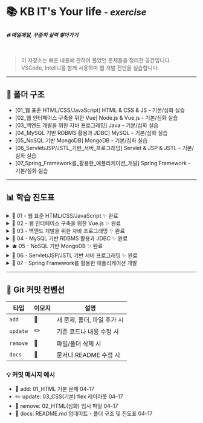 # 📚️ KB IT's Your life <small>*-&nbsp;exercise*</small>
### *<sub>🔥&nbsp;매일매일, 꾸준히 실력 쌓아가기</sub>*
<br>


> 이 저장소는 배운 내용에 관하여 풀었던 문제들을 정리한 공간입니다.  
> VSCode, IntelliJ를 함께 사용하며 웹 개발 전반을 실습합니다.

---

## 📁 폴더 구조

- [01_웹 표준 HTML/CSS/JavaScript] HTML & CSS & JS - 기본/심화 실습
- [02_웹 인터페이스 구축을 위한 Vue] Node.js & Vue.js - 기본/심화 실습
- [03_백엔드 개발을 위한 자바 프로그래밍] Java - 기본/심화 실습
- [04_MySQL 기반 RDBMS 활용과 JDBC] MySQL - 기본/심화 실습
- [05_NoSQL 기반 MongoDB] MongoDB - 기본/심화 실습
- [06_Servlet/JSP/JSTL_기반_서버_프로그래밍] Servlet & JSP & JSTL - 기본/심화 실습
- [07_Spring_Framework를_활용한_애플리케이션_개발] Spring Framework - 기본/심화 실습

---

## 📊 학습 진도표

<details>
<summary>🍎 01 - 웹 표준 HTML/CSS/JavaScript ✨ 완료 </summary>
<br>


| 항목                      | 기본 디렉토리     | 제출 | 심화 디렉토리     | 제출 |
|---------------------------|-------------------|:----:|-------------------|:----:|
| 01 HTML 기본 태그         | `01_html(기본)`   | ✅   | `01_html(심화)`   | ✅   |
| 02 입력 양식 및 구조 태그 | `02_html(기본)`   | ✅   | `02_html(심화)`   | ✅   |
| 03 CSS 기초, 속성         | `03_css(기본)`    | ✅   | `03_css(심화)`    | ✅   |
| 04 레이아웃, 반응형 웹    | `04_css(기본)`    | ✅   | `04_css(심화)`    | ✅   |
| 05 자바스크립트 기본 문법 | `05_JavaScript(기본)`     | ✅   | `05_JavaScript(심화)`     | ✅   |
| 06 문서 객체 모델         | `06_JavaScript(기본)`    | ✅   | `06_JavaScript(심화)`    | ✅   |

</details>

<details>
<summary>🍊 02 - 웹 인터페이스 구축을 위한 Vue.js ✨ 완료 </summary>
<br>
  
| 항목                     | 기본 디렉토리         | 제출 | 심화 디렉토리         | 제출 |
|--------------------------|------------------------|:----:|------------------------|:----:|
| 01 Node.js 기초          | `01_node(기본)`        | ✅   | `01_node(심화)`        | ✅   |
| 02 파일 관리하기         | `02_node(기본)`       | 🙅🏻‍♀️   | `02_node(심화)`      | 🙅🏻‍♀️   |
| 01 개발환경, ES6         | `01_vue(기본)`         | ✅   | `01_vue(심화)`         | ✅   |
| 02 템플릿, 디렉티브      | `02_vue(기본)`         | ✅   | `02_vue(심화)`         | ✅   |
| 03 인스턴스 & 이벤트     | `03_vue(기본)`         | ✅   | `03_vue(심화)`         | ✅   |
| 04 부트스트랩            | `04_vue(기본)`   | ✅   | `04_vue(심화)`   | ✅   |
| 05 스타일 처리           | `05_vue(기본)`         | ✅   | `05_vue(심화)`         | ✅   |
| 06 단일 파일 컴포넌트    | `06_vue(기본)`         | ✅   | `06_vue(심화)`         | ✅   |
| 07 컴포넌트 심화         | `07_vue(기본)`         | ✅   | `07_vue(심화)`         | ✅   |
| 08 Composition API       | `08_vue(기본)`         | ✅   | `08_vue(심화)`         | ✅   |
| 09 라우팅                | `09_vue(기본)`         | ✅   | `09_vue(심화)`         | ✅   |
| 10 Axios                 | `10_vue(기본)`         | ✅   | `10_vue(심화)`         | ✅   |
| 11 라우트와 Axios 연동   | `11_vue(기본)`         | ✅   | `11_vue(심화)`         | ✅   |
| 12 Pinia 상태 관리       | `12_vue(기본)`         | ✅   | `12_vue(심화)`         | ✅   |


</details>

<details>
<summary>🍋 03 - 백엔드 개발을 위한 자바 프로그래밍 ✨ 완료 </summary>
<br>
  
| 항목                                | 기본 디렉토리     | 제출 | 심화 디렉토리     | 제출 |
|-------------------------------------|--------------------|:----:|--------------------|:----:|
| 01 개발환경, 변수, 타입, 연산자     | `Basic`    | ✅   | `Advanced`    | ✅   |
| 02 조건문, 반복문, 참조타입         | `Basic`    | ✅   | `Advanced`    | ✅   |
| 03 클래스                           | `Basic`    | ✅   | `Advanced`    | ✅   |
| 04 상속                             | `Basic`    | ✅   | `Advanced`    | ✅   |
| 05 인터페이스                       | `Basic`    | ✅   | `Advanced`    | ✅   |
| 06 중첩 객체                      |   `Basic`  |   ✅  |   `Advanced`  |   ✅  |
| 07 예외처리, 라이브러리             | `Basic`    | ✅   | `Advanced`    | ✅   |
| 08 멀티스레드                       | `Basic`    | ✅   | `Advanced`    | ✅   |
| 09 제너릭, 컬렉션                   | `Basic`    | ✅   | `Advanced`    | ✅   |
| 10 컬렉션                           | `Basic`    | ✅   | `Advanced`    | ✅   |
| 11 람다식                           | `Basic`    | ✅   | `Advanced`    | ✅   |
| 12 스트림 요소 처리                 | `Basic`    | ✅   | `Advanced`    | ✅   |
| 13 데이터 입출력                    | `Basic`    | ✅   | `Advanced`    | ✅   |


</details>

<details>
<summary>🥝 04 - MySQL 기반 RDBMS 활용과 JDBC ✨ 완료 </summary>
<br>

| 항목                                | 기본 디렉토리     | 제출 | 심화 디렉토리     | 제출 |
|-------------------------------------|--------------------|:----:|--------------------|:----:|
| 01 DBMS 개요, 설치, 전체 운영 실습     | `Basic`    | ✅   | `Advanced`    | ✅   |
| 02 데이터베이스 모델링, MySQL 유틸리티 사용법 | `Basic`    | ✅   | `Advanced`    | ✅   |
| 03 SQL 기본                           | `Basic`    | ✅   | `Advanced`    | ✅   |
| 04 SQL 고급                           | `Basic`    | ✅   | `Advanced`    | ✅   |
| 05 테이블, 뷰                         | `Basic`    | ✅   | `Advanced`    | ✅   |
| 06 인덱스, 사용자 관리                | `Basic`    | ✅   | `Advanced`    | ✅   |
| 07 Java 연동 JDBC 프로그래밍          | `Basic`    | ✅   | `Advanced`    | ✅   |
| 08 Java 연동 JDBC 프로그래밍 - Travel | `Basic`    | ✅   | `Advanced`    | ✅   |

</details>

<details>
<summary>🫐 05 - NoSQL 기반 MongoDB ✨ 완료 </summary>
<br>
  
| 항목              | 기본 디렉토리     | 제출 | 심화 디렉토리    | 제출 |
|-----------------|--------------------|:----:|------------|:----:|
| 01 MongoDB      | `Basic`   | ✅   | `Advanced` | ✅   |
| 02 몽고DB Java 연동 | `Basic`   | ✅   | `Advanced` | ✅   |


</details>

<details>
<summary>🍇 06 - Servlet/JSP/JSTL 기반 서버 프로그래밍 ✨ 완료 </summary>
<br>
  
| 항목                  | 기본 디렉토리             | 제출 | 심화 디렉토리    | 제출 |
|---------------------|---------------------|:--:|------------|:--:|
| 01 서블릿 기초           | `Basic` | ✅  | `Advanced` | ✅  |
| 02 JSP의 이해          | `Basic` | ✅  | `Advanced` | ✅  |
| 03 서블릿 심화           | `Basic`   | ✅  | `Advanced` | ✅  |
| 04 요청 포워딩, EL, JSTL | `Basic`   | ✅  | `Advanced` | ✅  |
| 05 FrontController  | `Basic`   |  ✅  | `Advanced` | ✅  |


</details>

<details>
<summary>🐰 07 - Spring Framework를 활용한 애플리케이션 개발</summary>
<br>

| 항목                          | 기본 디렉토리 | 제출 | 심화 디렉토리 | 제출 |
|-------------------------------|----------------|:----:|----------------|:----:|
| 01 Spring 이해                | `Basic`        | ✅   | `Advanced`      | ✅   |
| 02 Spring 이해2                | `Basic`        | ✅   | `Advanced`      | ✅   |
| 03 Spring MVC                | `Basic`        | 〰   | `Advanced`      | 〰   |
| 04 Spring -MyBatis 연동      | `Basic`        | 〰   | `Advanced`      | 〰   |
| 05 Spring 기본 게시판        | `Basic`        | 〰   | `Advanced`      | 〰   |
| 06 Spring 게시판 + 파일 업로드 | `Basic`        | 〰   | `Advanced`      | 〰   |
| 07 Rest                      | `Basic`        | 〰   | `Advanced`      | 〰   |
| 08 OpenAPI                   | `Basic`        | 〰   | `Advanced`      | 〰   |
| 09 Spring AOP                | `Basic`        | 〰   | `Advanced`      | 〰   |
| 10 Spring Security Form 인증 | `Basic`        | 〰   | `Advanced`      | 〰   |
| 11 Spring Security JWT 인증  | `Basic`        | 〰   | `Advanced`      | 〰   |
| 12 Spring Security JWT 인증 2| `Basic`        | 〰   | `Advanced`      | 〰   |


</details>


---

## 📝 Git 커밋 컨벤션

| 타입      | 이모지 | 설명                                     |
|-----------|--------|------------------------------------------|
| `add`     | 📁     | 새 문제, 폴더, 파일 추가 시              |
| `update`  | ✏️     | 기존 코드나 내용 수정 시                 |
| `remove`  | 🧹     | 파일/폴더 삭제 시                      |
| `docs`    | 📝     | 문서나 README 수정 시                    |

### 💡 커밋 메시지 예시

- 📁 add: 01_HTML 기본 문제 04-17
- ✏️ update: 03_CSS(기본) flex 레이아웃 04-17
- 🧹 remove: 02_HTML(심화) 임시 파일 04-17
- 📝 docs: README.md 업데이트 - 폴더 구조 및 진도표 04-17
